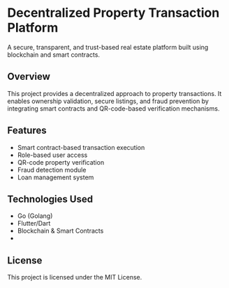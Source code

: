 # Decentralized Property Transaction Platform

A secure, transparent, and trust-based real estate platform built using blockchain and smart contracts.

## Overview
This project provides a decentralized approach to property transactions. It enables ownership validation, secure listings, and fraud prevention by integrating smart contracts and QR-code-based verification mechanisms.

## Features
- Smart contract-based transaction execution
- Role-based user access
- QR-code property verification
- Fraud detection module
- Loan management system

## Technologies Used
- Go (Golang)
- Flutter/Dart
- Blockchain & Smart Contracts
- 
## License
This project is licensed under the MIT License.
